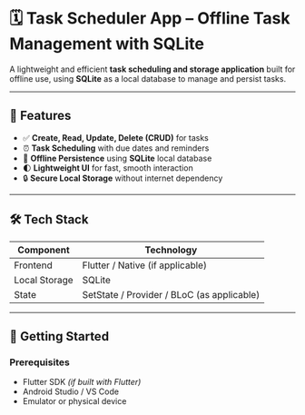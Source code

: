 # 🗓️ Task Scheduler App – Offline Task Management with SQLite

A lightweight and efficient **task scheduling and storage application** built for offline use, using **SQLite** as a local database to manage and persist tasks.

---

## 📌 Features

- ✅ **Create, Read, Update, Delete (CRUD)** for tasks  
- ⏰ **Task Scheduling** with due dates and reminders  
- 💾 **Offline Persistence** using **SQLite** local database  
- 🌓 **Lightweight UI** for fast, smooth interaction  
- 🔒 **Secure Local Storage** without internet dependency

---

## 🛠️ Tech Stack

| Component     | Technology          |
|---------------|---------------------|
| Frontend      | Flutter / Native (if applicable) |
| Local Storage | SQLite              |
| State         | SetState / Provider / BLoC (as applicable) |

---

## 🚀 Getting Started

### Prerequisites

- Flutter SDK *(if built with Flutter)*  
- Android Studio / VS Code  
- Emulator or physical device

